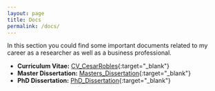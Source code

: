 ```yaml
---
layout: page
title: Docs
permalink: /docs/
---
```

In this section you could find some important documents related to my career as a researcher as well as a business professional.

* **Curriculum Vitae:** [CV_CesarRobles](/documents/CV/Cesar_Robles_CV_Resume.pdf){:target="_blank"}
* **Master Dissertation:** [Masters_Dissertation](/documents/Dissertations/Masters_Thesis.pdf){:target="_blank"}
* **PhD Dissertation:** [PhD_Dissertation](/documents/Dissertations/Doctorate_Thesis.pdf){:target="_blank"}
